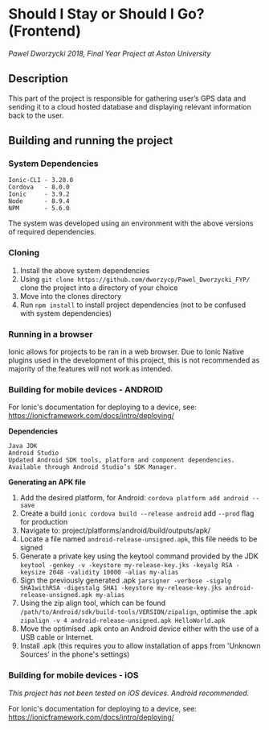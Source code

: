 # Should I Stay or Should I Go? (Frontend)
*Pawel Dworzycki 2018, Final Year Project at Aston University*

## Description
This part of the project is responsible for gathering user’s GPS data and sending it to a cloud hosted database and 
displaying relevant information back to the user.

## Building and running the project
### System Dependencies
```
Ionic-CLI - 3.20.0
Cordova   - 8.0.0
Ionic     - 3.9.2
Node      - 8.9.4
NPM       - 5.6.0
```
The system was developed using an environment with the above versions of required dependencies.

### Cloning
1. Install the above system dependencies
2. Using `git clone https://github.com/dworzycp/Pawel_Dworzycki_FYP/` clone the project into a directory of your choice
3. Move into the clones directory
4. Run `npm install` to install project dependencies (not to be confused with system dependencies)

### Running in a browser
Ionic allows for projects to be ran in a web browser. Due to Ionic Native plugins used in the development of this project, this is not recommended as majority of the features will not work as intended.

### Building for mobile devices - ANDROID
For Ionic's documentation for deploying to a device, see: https://ionicframework.com/docs/intro/deploying/ 

**Dependencies**
```
Java JDK
Android Studio
Updated Android SDK tools, platform and component dependencies. Available through Android Studio’s SDK Manager.
```

**Generating an APK file**
1. Add the desired platform, for Android: `cordova platform add android --save`
2. Create a build `ionic cordova build --release android` add `--prod` flag for production
3. Navigate to: project/platforms/android/build/outputs/apk/
4. Locate a file named `android-release-unsigned.apk`, this file needs to be signed
5. Generate a private key using the keytool command provided by the JDK `keytool -genkey -v -keystore my-release-key.jks -keyalg RSA -keysize 2048 -validity 10000 -alias my-alias`
6. Sign the previously generated .apk `jarsigner -verbose -sigalg SHA1withRSA -digestalg SHA1 -keystore my-release-key.jks android-release-unsigned.apk my-alias`
7. Using the zip align tool, which can be found `/path/to/Android/sdk/build-tools/VERSION/zipalign`, optimise the .apk `zipalign -v 4 android-release-unsigned.apk HelloWorld.apk`
8. Move the optimised .apk onto an Android device either with the use of a USB cable or Internet.
9. Install .apk (this requires you to allow installation of apps from 'Unknown Sources' in the phone's settings)

### Building for mobile devices - iOS
*This project has not been tested on iOS devices. Android recommended.*

For Ionic's documentation for deploying to a device, see: https://ionicframework.com/docs/intro/deploying/ 
